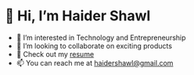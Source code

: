 # 👋 Hi, I’m Haider Shawl

- 👀 I’m interested in Technology and Entrepreneurship
- 💞️ I’m looking to collaborate on exciting products
- 📝 Check out my <a href="https://haidershawl.github.io/Resume.pdf">resume</a>
- 📫 You can reach me at haidershawl@gmail.com

<!---
HaiderShawl/HaiderShawl is a ✨ special ✨ repository because its `README.md` (this file) appears on your GitHub profile.
You can click the Preview link to take a look at your changes.
--->
